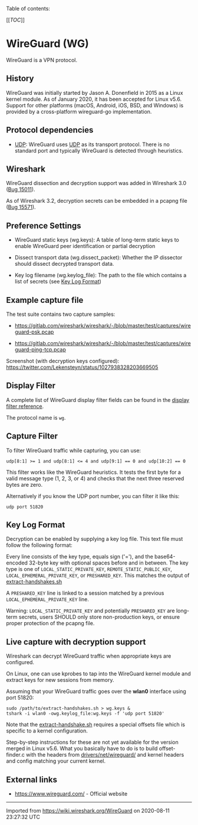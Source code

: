 Table of contents:

[[_TOC_]]

# WireGuard (WG)

WireGuard is a VPN protocol.

## History

WireGuard was initially started by Jason A. Donenfield in 2015 as a Linux kernel module. As of January 2020, it has been accepted for Linux v5.6. Support for other platforms (macOS, Android, iOS, BSD, and Windows) is provided by a cross-platform wireguard-go implementation.

## Protocol dependencies

  - [UDP](/UDP): WireGuard uses [UDP](/UDP) as its transport protocol. There is no standard port and typically WireGuard is detected through heuristics.

## Wireshark

WireGuard dissection and decryption support was added in Wireshark 3.0 ([Bug 15011](https://bugs.wireshark.org/bugzilla/show_bug.cgi?id=15011)).

As of Wireshark 3.2, decryption secrets can be embedded in a pcapng file ([Bug 15571](https://bugs.wireshark.org/bugzilla/show_bug.cgi?id=15571)).

## Preference Settings

  - WireGuard static keys (wg.keys): A table of long-term static keys to enable WireGuard peer identification or partial decryption

  - Dissect transport data (wg.dissect\_packet): Whether the IP dissector should dissect decrypted transport data.

  - Key log filename (wg.keylog\_file): The path to the file which contains a list of secrets (see [Key Log Format](/WireGuard#key-log-format))

## Example capture file

The test suite contains two capture samples:

  - <https://gitlab.com/wireshark/wireshark/-/blob/master/test/captures/wireguard-psk.pcap>

  - <https://gitlab.com/wireshark/wireshark/-/blob/master/test/captures/wireguard-ping-tcp.pcap>

Screenshot (with decryption keys configured): <https://twitter.com/Lekensteyn/status/1027938328203669505>

## Display Filter

A complete list of WireGuard display filter fields can be found in the [display filter reference](https://www.wireshark.org/docs/dfref/w/wg.html).

The protocol name is `wg`.

## Capture Filter

To filter WireGuard traffic while capturing, you can use:

`udp[8:1] >= 1 and udp[8:1] <= 4 and udp[9:1] == 0 and udp[10:2] == 0`

This filter works like the WireGuard heuristics. It tests the first byte for a valid message type (1, 2, 3, or 4) and checks that the next three reserved bytes are zero.

Alternatively if you know the UDP port number, you can filter it like this:

`udp port 51820`

## Key Log Format

Decryption can be enabled by supplying a key log file. This text file must follow the following format:

Every line consists of the key type, equals sign ('='), and the base64-encoded 32-byte key with optional spaces before and in between. The key type is one of `LOCAL_STATIC_PRIVATE_KEY`, `REMOTE_STATIC_PUBLIC_KEY`, `LOCAL_EPHEMERAL_PRIVATE_KEY`, or `PRESHARED_KEY`. This matches the output of [extract-handshakes.sh](https://git.zx2c4.com/WireGuard/tree/contrib/examples/extract-handshakes/README)

A `PRESHARED_KEY` line is linked to a session matched by a previous `LOCAL_EPHEMERAL_PRIVATE_KEY` line.

Warning: `LOCAL_STATIC_PRIVATE_KEY` and potentially `PRESHARED_KEY` are long-term secrets, users SHOULD only store non-production keys, or ensure proper protection of the pcapng file.

## Live capture with decryption support

Wireshark can decrypt WireGuard traffic when appropriate keys are configured.

On Linux, one can use kprobes to tap into the WireGuard kernel module and extract keys for new sessions from memory.

Assuming that your WireGuard traffic goes over the **wlan0** interface using port 51820:

    sudo /path/to/extract-handshakes.sh > wg.keys &
    tshark -i wlan0 -owg.keylog_file:wg.keys -f 'udp port 51820'

Note that the [extract-handshake.sh](https://git.zx2c4.com/wireguard-tools/tree/contrib/extract-handshakes/extract-handshakes.sh) requires a special offsets file which is specific to a kernel configuration.

Step-by-step instructions for these are not yet available for the version merged in Linux v5.6. What you basically have to do is to build offset-finder.c with the headers from [drivers/net/wireguard/](https://git.kernel.org/pub/scm/linux/kernel/git/torvalds/linux.git/tree/drivers/net/wireguard) and kernel headers and config matching your current kernel.

## External links

  - <https://www.wireguard.com/> - Official website

---

Imported from https://wiki.wireshark.org/WireGuard on 2020-08-11 23:27:32 UTC
